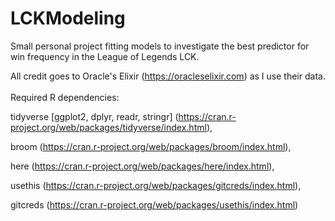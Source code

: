 # LCKModeling
Small personal project fitting models to investigate the best predictor for win frequency in the League of Legends LCK. 

All credit goes to Oracle's Elixir (https://oracleselixir.com) as I use their data.
\
\
Required R dependencies: 

tidyverse [ggplot2, dplyr, readr, stringr] (https://cran.r-project.org/web/packages/tidyverse/index.html), 

broom (https://cran.r-project.org/web/packages/broom/index.html), 

here (https://cran.r-project.org/web/packages/here/index.html), 

usethis (https://cran.r-project.org/web/packages/gitcreds/index.html), 

gitcreds (https://cran.r-project.org/web/packages/usethis/index.html)

